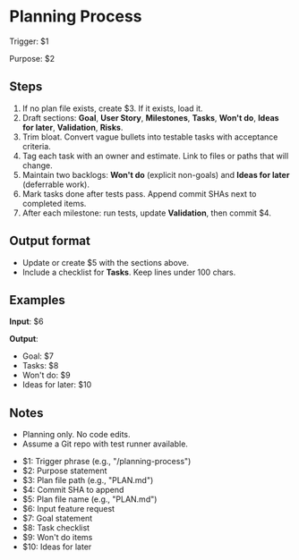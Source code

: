 # Planning Process

Trigger: $1

Purpose: $2

## Steps

1. If no plan file exists, create $3. If it exists, load it.
2. Draft sections: **Goal**, **User Story**, **Milestones**, **Tasks**, **Won't do**, **Ideas for later**, **Validation**, **Risks**.
3. Trim bloat. Convert vague bullets into testable tasks with acceptance criteria.
4. Tag each task with an owner and estimate. Link to files or paths that will change.
5. Maintain two backlogs: **Won't do** (explicit non-goals) and **Ideas for later** (deferrable work).
6. Mark tasks done after tests pass. Append commit SHAs next to completed items.
7. After each milestone: run tests, update **Validation**, then commit $4.

## Output format

- Update or create $5 with the sections above.
- Include a checklist for **Tasks**. Keep lines under 100 chars.

## Examples
**Input**: $6

**Output**:

- Goal: $7
- Tasks: $8
- Won't do: $9
- Ideas for later: $10

## Notes

- Planning only. No code edits.
- Assume a Git repo with test runner available.

<!-- Placeholder Mapping -->
- $1: Trigger phrase (e.g., "/planning-process")
- $2: Purpose statement
- $3: Plan file path (e.g., "PLAN.md")
- $4: Commit SHA to append
- $5: Plan file name (e.g., "PLAN.md")
- $6: Input feature request
- $7: Goal statement
- $8: Task checklist
- $9: Won't do items
- $10: Ideas for later
